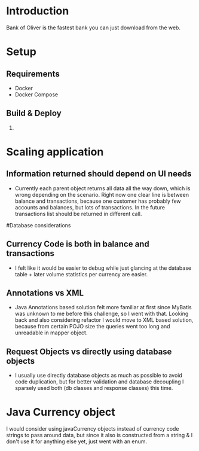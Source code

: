 # Introduction
Bank of Oliver is the fastest bank you can just download from the web.

# Setup
## Requirements
- Docker
- Docker Compose

## Build & Deploy
1. 

# Scaling application
## Information returned should depend on UI needs
- Currently each parent object returns all data all the way down, which is wrong depending on the scenario. Right now one clear line is between balance and transactions, because one customer has probably few accounts and balances, but lots of transactions. In the future transactions list should be returned in different call.

#Database considerations
## Currency Code is both in balance and transactions
- I felt like it would be easier to debug while just glancing at the database table + later volume statistics per currency are easier.
## Annotations vs XML
- Java Annotations based solution felt more familiar at first since MyBatis was unknown to me before this challenge, so I went with that. Looking back and also considering refactor I would move to XML based solution, because from certain POJO size the queries went too long and unreadable in mapper object.

## Request Objects vs directly using database objects
- I usually use directly database objects as much as possible to avoid code duplication, but for better validation and database decoupling I sparsely used both (db classes and response classes) this time.

# Java Currency object
I would consider using javaCurrency objects instead of currency code strings to pass around data, but since it also is constructed from a string & I don't use it for anything else yet, just went with an enum.
